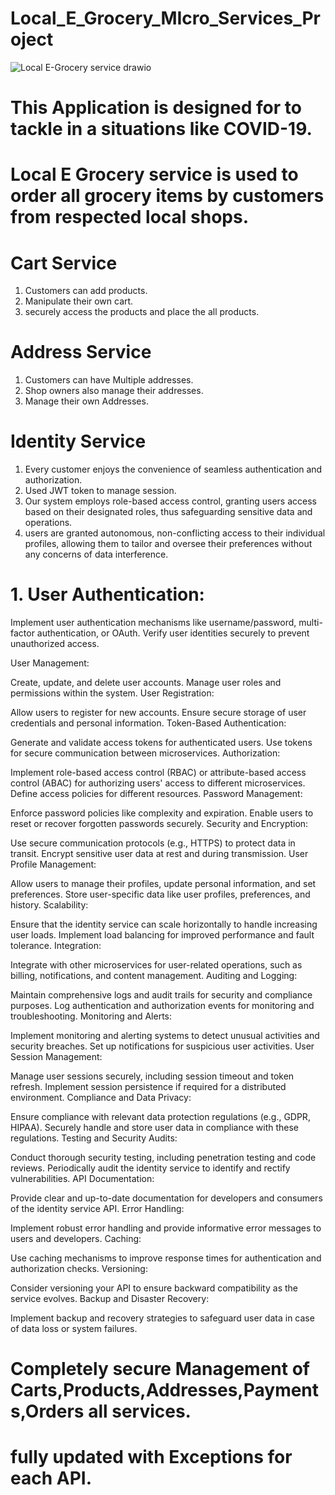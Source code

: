 # Local_E_Grocery_MIcro_Services_Project
![Local E-Grocery service drawio](https://github.com/Tirumalakumar16/Local_E_Grocery_MIcro_Services_Project/assets/114290389/cf51ee19-f27b-47b0-a3fa-8beef7ee347b)

# This Application is designed for to tackle in a situations like COVID-19.
# Local E Grocery service is used to order all grocery items by customers from respected local shops.
# Cart Service

1. Customers can add products.
2. Manipulate their own cart.
3. securely access the products and place the all products.

# Address Service

1. Customers can have Multiple addresses.
2. Shop owners also manage their addresses.
3. Manage their own Addresses.

# Identity Service

1. Every customer enjoys the convenience of seamless authentication and authorization.
2. Used JWT token to manage session.
3. Our system employs role-based access control, granting users access based on their designated roles, thus safeguarding sensitive data and operations.
4. users are granted autonomous, non-conflicting access to their individual profiles, allowing them to tailor and oversee their preferences without any concerns of data interference.

  #  1. User Authentication:

Implement user authentication mechanisms like username/password, multi-factor authentication, or OAuth.
Verify user identities securely to prevent unauthorized access.

User Management:

Create, update, and delete user accounts.
Manage user roles and permissions within the system.
User Registration:

Allow users to register for new accounts.
Ensure secure storage of user credentials and personal information.
Token-Based Authentication:

Generate and validate access tokens for authenticated users.
Use tokens for secure communication between microservices.
Authorization:

Implement role-based access control (RBAC) or attribute-based access control (ABAC) for authorizing users' access to different microservices.
Define access policies for different resources.
Password Management:

Enforce password policies like complexity and expiration.
Enable users to reset or recover forgotten passwords securely.
Security and Encryption:

Use secure communication protocols (e.g., HTTPS) to protect data in transit.
Encrypt sensitive user data at rest and during transmission.
User Profile Management:

Allow users to manage their profiles, update personal information, and set preferences.
Store user-specific data like user profiles, preferences, and history.
Scalability:

Ensure that the identity service can scale horizontally to handle increasing user loads.
Implement load balancing for improved performance and fault tolerance.
Integration:

Integrate with other microservices for user-related operations, such as billing, notifications, and content management.
Auditing and Logging:

Maintain comprehensive logs and audit trails for security and compliance purposes.
Log authentication and authorization events for monitoring and troubleshooting.
Monitoring and Alerts:

Implement monitoring and alerting systems to detect unusual activities and security breaches.
Set up notifications for suspicious user activities.
User Session Management:

Manage user sessions securely, including session timeout and token refresh.
Implement session persistence if required for a distributed environment.
Compliance and Data Privacy:

Ensure compliance with relevant data protection regulations (e.g., GDPR, HIPAA).
Securely handle and store user data in compliance with these regulations.
Testing and Security Audits:

Conduct thorough security testing, including penetration testing and code reviews.
Periodically audit the identity service to identify and rectify vulnerabilities.
API Documentation:

Provide clear and up-to-date documentation for developers and consumers of the identity service API.
Error Handling:

Implement robust error handling and provide informative error messages to users and developers.
Caching:

Use caching mechanisms to improve response times for authentication and authorization checks.
Versioning:

Consider versioning your API to ensure backward compatibility as the service evolves.
Backup and Disaster Recovery:

Implement backup and recovery strategies to safeguard user data in case of data loss or system failures.

# Completely secure Management of Carts,Products,Addresses,Payments,Orders all services.
# fully updated with Exceptions for each API.
